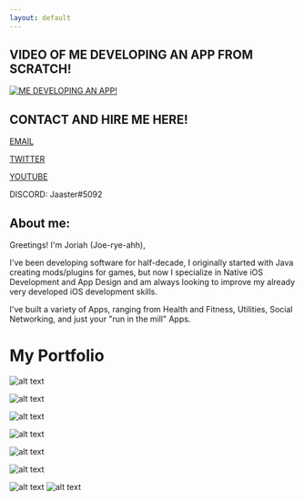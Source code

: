 ```yaml
---
layout: default
---
```

## VIDEO OF ME DEVELOPING AN APP FROM SCRATCH!
[![ME DEVELOPING AN APP!](https://img.youtube.com/vi/bbf2pKZ89hQ/0.jpg)](https://youtu.be/bbf2pKZ89hQ)

## CONTACT AND HIRE ME HERE!

[EMAIL](mailto:joriahlasaterdev@gmail.com)

[TWITTER](https://twitter.com/Jaaster_)

[YOUTUBE](https://www.youtube.com/channel/UC5LwceSUeH6ofIACJL-nr0w)

DISCORD: Jaaster#5092

## About me: 

Greetings! I'm Joriah (Joe-rye-ahh), 

I've been developing software for half-decade, I originally started with Java creating mods/plugins for games, but now I specialize in Native iOS Development and App Design and am always looking to improve my already very developed iOS development skills.

I've built a variety of Apps, ranging from Health and Fitness, Utilities, Social Networking, and just your "run in the mill" Apps.   


# My Portfolio

![alt text](/images/p1.png "Easy Resume")

![alt text](/images/p2.png "Deedz")

![alt text](/images/p3.png "Beer Buddy")

![alt text](/images/p4.png "WeHobby")

![alt text](/images/p5.png "G.S.D.A")

![alt text](/images/p6.png "iEAT")

![alt text](/images/p7.png "RememberWhy")
![alt text](/images/p8.png "B.Y.O.B")

